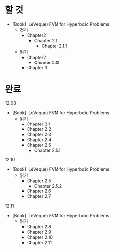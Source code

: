 # 할 것
* [Book] (LeVeque) FVM for Hyperbolic Problems 
  * 정리
    * Chapter2
      * Chapter 2.1
        * Chapter 2.1.1
  * 읽기
    * Chapter2
      * Chapter 2.12
    * Chapter 3

# 완료

12.08

* [Book] (LeVeque) FVM for Hyperbolic Problems 
  * 읽기
    * Chapter 2.1
    * Chapter 2.2
    * Chapter 2.3
    * Chapter 2.4
    * Chapter 2.5
      * Chapter 2.5.1
      
12.10
* [Book] (LeVeque) FVM for Hyperbolic Problems 
  * 읽기
    * Chapter 2.5
      * Chapter 2.5.2
    * Chapter 2.6
    * Chapter 2.7

12.11
* [Book] (LeVeque) FVM for Hyperbolic Problems 
  * 읽기
    * Chapter 2.8
    * Chapter 2.9
    * Chapter 2.10
    * Chapter 2.11